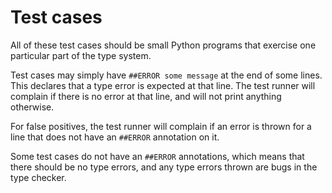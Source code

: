 Test cases
==========

All of these test cases should be small Python programs that exercise one
particular part of the type system.

Test cases may simply have `##ERROR some message` at the end of some lines.
This declares that a type error is expected at that line. The test runner will
complain if there is no error at that line, and will not print anything
otherwise.

For false positives, the test runner will complain if an error is thrown for a
line that does not have an `##ERROR` annotation on it.

Some test cases do not have an `##ERROR` annotations, which means that there
should be no type errors, and any type errors thrown are bugs in the type
checker.

